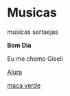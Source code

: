 # Musicas
musicas sertaejas 

**Bom Dia**


Eu me chamo Giseli 

[Alura](https://cursos.alura.com.br)

[maça verde](https://i.ytimg.com/vi/tUJXtHMXDY0/hqdefault.jpg)
